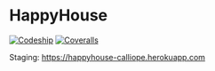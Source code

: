 # HappyHouse
[![Codeship](https://img.shields.io/codeship/5bf40c90-70b1-0135-46be-6a303cd569dd.svg)]()
[![Coveralls](https://img.shields.io/coveralls/jpkeane/happyhouse.svg)]()

Staging: https://happyhouse-calliope.herokuapp.com
